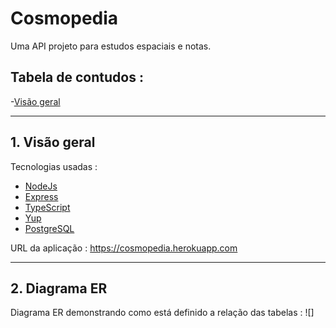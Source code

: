 # Cosmopedia

Uma API projeto para estudos espaciais e notas.

## Tabela de contudos :

-[Visão geral](#1-visão-geral)

---

## 1. Visão geral

Tecnologias usadas :

- [NodeJs](https://nodejs.org/pt-br/)
- [Express](https://expressjs.com/pt-br/)
- [TypeScript](https://www.typescriptlang.org/)
- [Yup](https://yarnpkg.com/package/yup)
- [PostgreSQL](https://www.postgresql.org/)

URL da aplicação :
https://cosmopedia.herokuapp.com

---

## 2. Diagrama ER

Diagrama ER demonstrando como está definido a relação das tabelas :
![]
